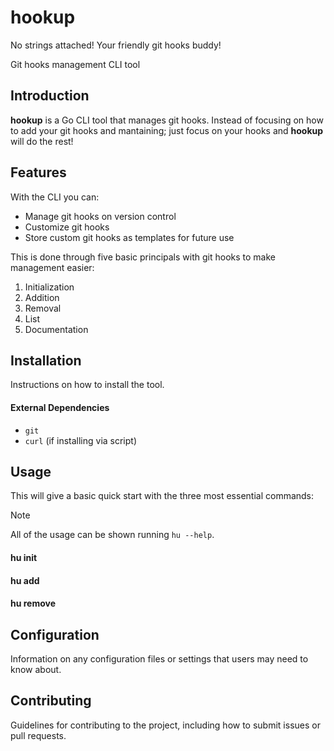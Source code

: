 # hookup
No strings attached!
Your friendly git hooks buddy!

Git hooks management CLI tool

## Introduction
**hookup** is a Go CLI tool that manages git hooks.
Instead of focusing on how to add your git hooks and mantaining;
just focus on your hooks and **hookup** will do the rest!

## Features
With the CLI you can:
- Manage git hooks on version control
- Customize git hooks
- Store custom git hooks as templates for future use

This is done through five basic principals with git hooks to make management easier:
1. Initialization
2. Addition
3. Removal
4. List
5. Documentation

## Installation
Instructions on how to install the tool.
#### External Dependencies
- `git`
- `curl` (if installing via script)

## Usage

This will give a basic quick start with the three most essential commands:
> [!NOTE]
> All of the usage can be shown running `hu --help`.

#### hu init


#### hu add


#### hu remove


## Configuration
Information on any configuration files or settings that users may need to know about.

## Contributing
Guidelines for contributing to the project, including how to submit issues or pull requests.
